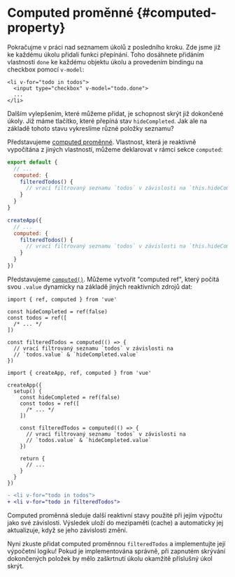 # Computed proměnné {#computed-property}

Pokračujme v práci nad seznamem úkolů z posledního kroku. Zde jsme již ke každému úkolu přidali funkci přepínání. Toho dosáhnete přidáním vlastnosti `done` ke každému objektu úkolu a provedením bindingu na checkbox pomocí `v-model`:

```vue-html{2}
<li v-for="todo in todos">
  <input type="checkbox" v-model="todo.done">
  ...
</li>
```

Dalším vylepšením, které můžeme přidat, je schopnost skrýt již dokončené úkoly. Již máme tlačítko, které přepíná stav `hideCompleted`. Jak ale na základě tohoto stavu vykreslíme různé položky seznamu?

<div class="options-api">

Představujeme <a target="_blank" href="/guide/essentials/computed.html">computed proměnné</a>. Vlastnost, která je reaktivně vypočítána z jiných vlastností, můžeme deklarovat v rámci sekce `computed`:

<div class="sfc">

```js
export default {
  // ...
  computed: {
    filteredTodos() {
      // vrací filtrovaný seznamu `todos` v závislosti na `this.hideCompleted`
    }
  }
}
```

</div>
<div class="html">

```js
createApp({
  // ...
  computed: {
    filteredTodos() {
      // vrací filtrovaný seznamu `todos` v závislosti na `this.hideCompleted`
    }
  }
})
```

</div>

</div>
<div class="composition-api">

Představujeme <a target="_blank" href="/guide/essentials/computed.html">`computed()`</a>. Můžeme vytvořit "computed ref", který počítá svou `.value` dynamicky na základě jiných reaktivních zdrojů dat:

<div class="sfc">

```js{8-11}
import { ref, computed } from 'vue'

const hideCompleted = ref(false)
const todos = ref([
  /* ... */
])

const filteredTodos = computed(() => {
  // vrací filtrovaný seznamu `todos` v závislosti na
  // `todos.value` & `hideCompleted.value`
})
```

</div>
<div class="html">

```js{10-13}
import { createApp, ref, computed } from 'vue'

createApp({
  setup() {
    const hideCompleted = ref(false)
    const todos = ref([
      /* ... */
    ])

    const filteredTodos = computed(() => {
      // vrací filtrovaný seznamu `todos` v závislosti na
      // `todos.value` & `hideCompleted.value`
    })

    return {
      // ...
    }
  }
})
```

</div>

</div>

```diff
- <li v-for="todo in todos">
+ <li v-for="todo in filteredTodos">
```

Computed proměnná sleduje další reaktivní stavy použité při jejím výpočtu jako své závislosti. Výsledek uloží do mezipaměti (cache) a automaticky jej aktualizuje, když se jeho závislosti změní.

Nyní zkuste přidat computed proměnnou `filteredTodos` a implementujte její výpočetní logiku! Pokud je implementována správně, při zapnutém skrývání dokončených položek by mělo zaškrtnutí úkolu okamžitě příslušný úkol skrýt.
